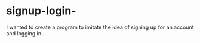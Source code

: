 # signup-login-
I wanted to create a program to imitate the idea of signing up for an account and logging in .
